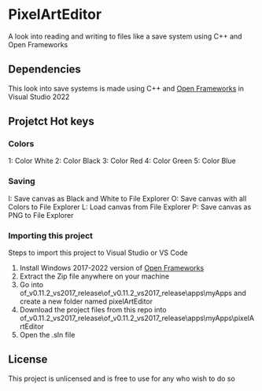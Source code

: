 # PixelArtEditor
A look into reading and writing to files like a save system using C++ and Open Frameworks

## Dependencies
This look into save systems is made using C++ and <a href="https://openframeworks.cc/">Open Frameworks</a> in Visual Studio 2022

## Projetct Hot keys
### Colors
1: Color White
2: Color Black
3: Color Red
4: Color Green
5: Color Blue

### Saving
I: Save canvas as Black and White to File Explorer
O: Save canvas with all Colors to File Explorer
L: Load canvas from File Explorer
P: Save canvas as PNG to File Explorer


### Importing this project
Steps to import this project to Visual Studio or VS Code
<ol>
 <li> Install Windows 2017-2022 version of <a href="https://openframeworks.cc/download/">Open Frameworks</a>
 <li> Extract the Zip file anywhere on your machine
 <li> Go into of_v0.11.2_vs2017_release\of_v0.11.2_vs2017_release\apps\myApps and create a new folder named pixelArtEditor
 <li> Download the project files from this repo into of_v0.11.2_vs2017_release\of_v0.11.2_vs2017_release\apps\myApps\pixelArtEditor
 <li> Open the .sln file
</ol>

## License
This project is unlicensed and is free to use for any who wish to do so

